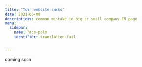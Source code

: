 ```yaml
---
title: "Your website sucks"
date: 2021-06-08
descriptions: common mistake in big or small company EN page
menu:
  sidebar:
    name: face-palm
    identifier: translation-fail


---
```


coming soon
